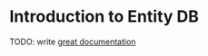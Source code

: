 # Introduction to Entity DB

TODO: write [great documentation](http://jacobian.org/writing/what-to-write/)
